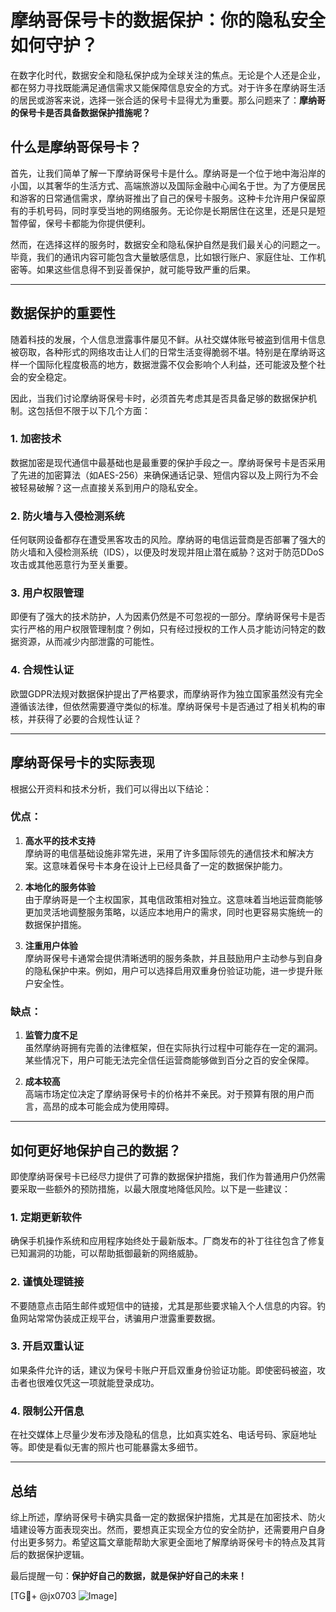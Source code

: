 # 摩纳哥保号卡的数据保护：你的隐私安全如何守护？

在数字化时代，数据安全和隐私保护成为全球关注的焦点。无论是个人还是企业，都在努力寻找既能满足通信需求又能保障信息安全的方式。对于许多在摩纳哥生活的居民或游客来说，选择一张合适的保号卡显得尤为重要。那么问题来了：**摩纳哥的保号卡是否具备数据保护措施呢？**

## 什么是摩纳哥保号卡？

首先，让我们简单了解一下摩纳哥保号卡是什么。摩纳哥是一个位于地中海沿岸的小国，以其奢华的生活方式、高端旅游以及国际金融中心闻名于世。为了方便居民和游客的日常通信需求，摩纳哥推出了自己的保号卡服务。这种卡允许用户保留原有的手机号码，同时享受当地的网络服务。无论你是长期居住在这里，还是只是短暂停留，保号卡都能为你提供便利。

然而，在选择这样的服务时，数据安全和隐私保护自然是我们最关心的问题之一。毕竟，我们的通讯内容可能包含大量敏感信息，比如银行账户、家庭住址、工作机密等。如果这些信息得不到妥善保护，就可能导致严重的后果。

---

## 数据保护的重要性

随着科技的发展，个人信息泄露事件屡见不鲜。从社交媒体账号被盗到信用卡信息被窃取，各种形式的网络攻击让人们的日常生活变得脆弱不堪。特别是在摩纳哥这样一个国际化程度极高的地方，数据泄露不仅会影响个人利益，还可能波及整个社会的安全稳定。

因此，当我们讨论摩纳哥保号卡时，必须首先考虑其是否具备足够的数据保护机制。这包括但不限于以下几个方面：

### 1. **加密技术**
   数据加密是现代通信中最基础也是最重要的保护手段之一。摩纳哥保号卡是否采用了先进的加密算法（如AES-256）来确保通话记录、短信内容以及上网行为不会被轻易破解？这一点直接关系到用户的隐私安全。

### 2. **防火墙与入侵检测系统**
   任何联网设备都存在遭受黑客攻击的风险。摩纳哥的电信运营商是否部署了强大的防火墙和入侵检测系统（IDS），以便及时发现并阻止潜在威胁？这对于防范DDoS攻击或其他恶意行为至关重要。

### 3. **用户权限管理**
   即便有了强大的技术防护，人为因素仍然是不可忽视的一部分。摩纳哥保号卡是否实行严格的用户权限管理制度？例如，只有经过授权的工作人员才能访问特定的数据资源，从而减少内部泄露的可能性。

### 4. **合规性认证**
   欧盟GDPR法规对数据保护提出了严格要求，而摩纳哥作为独立国家虽然没有完全遵循该法律，但依然需要遵守类似的标准。摩纳哥保号卡是否通过了相关机构的审核，并获得了必要的合规性认证？

---

## 摩纳哥保号卡的实际表现

根据公开资料和技术分析，我们可以得出以下结论：

### 优点：
1. **高水平的技术支持**  
   摩纳哥的电信基础设施非常先进，采用了许多国际领先的通信技术和解决方案。这意味着保号卡本身在设计上已经具备了一定的数据保护能力。

2. **本地化的服务体验**  
   由于摩纳哥是一个主权国家，其电信政策相对独立。这意味着当地运营商能够更加灵活地调整服务策略，以适应本地用户的需求，同时也更容易实施统一的数据保护措施。

3. **注重用户体验**  
   摩纳哥保号卡通常会提供清晰透明的服务条款，并且鼓励用户主动参与到自身的隐私保护中来。例如，用户可以选择启用双重身份验证功能，进一步提升账户安全性。

### 缺点：
1. **监管力度不足**  
   虽然摩纳哥拥有完善的法律框架，但在实际执行过程中可能存在一定的漏洞。某些情况下，用户可能无法完全信任运营商能够做到百分之百的安全保障。

2. **成本较高**  
   高端市场定位决定了摩纳哥保号卡的价格并不亲民。对于预算有限的用户而言，高昂的成本可能会成为使用障碍。

---

## 如何更好地保护自己的数据？

即使摩纳哥保号卡已经尽力提供了可靠的数据保护措施，我们作为普通用户仍然需要采取一些额外的预防措施，以最大限度地降低风险。以下是一些建议：

### 1. **定期更新软件**
   确保手机操作系统和应用程序始终处于最新版本。厂商发布的补丁往往包含了修复已知漏洞的功能，可以帮助抵御最新的网络威胁。

### 2. **谨慎处理链接**
   不要随意点击陌生邮件或短信中的链接，尤其是那些要求输入个人信息的内容。钓鱼网站常常伪装成正规平台，诱骗用户泄露重要数据。

### 3. **开启双重认证**
   如果条件允许的话，建议为保号卡账户开启双重身份验证功能。即使密码被盗，攻击者也很难仅凭这一项就能登录成功。

### 4. **限制公开信息**
   在社交媒体上尽量少发布涉及隐私的信息，比如真实姓名、电话号码、家庭地址等。即使是看似无害的照片也可能暴露太多细节。

---

## 总结

综上所述，摩纳哥保号卡确实具备一定的数据保护措施，尤其是在加密技术、防火墙建设等方面表现突出。然而，要想真正实现全方位的安全防护，还需要用户自身付出更多努力。希望这篇文章能帮助大家更全面地了解摩纳哥保号卡的特点及其背后的数据保护逻辑。

最后提醒一句：**保护好自己的数据，就是保护好自己的未来！**

[TG💪+ @jx0703 ![Image](https://github.com/user-attachments/assets/dbca1d08-cadb-493c-b0ec-ad6f7a83f270)]